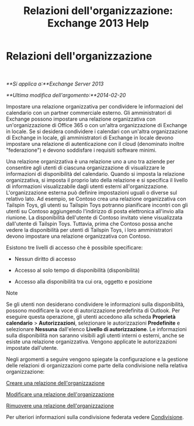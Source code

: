 ﻿---
title: "Relazioni dell'organizzazione: Exchange 2013 Help"
TOCTitle: Relazioni dell'organizzazione
ms:assetid: 4c48db61-3370-462b-a3f8-2a6311c6e4ee
ms:mtpsurl: https://technet.microsoft.com/it-it/library/JJ657445(v=EXCHG.150)
ms:contentKeyID: 50480552
ms.date: 05/22/2018
mtps_version: v=EXCHG.150
ms.translationtype: MT
---

# Relazioni dell'organizzazione

 

_**Si applica a:**Exchange Server 2013_

_**Ultima modifica dell'argomento:**2014-02-20_

Impostare una relazione organizzativa per condividere le informazioni del calendario con un partner commerciale esterno. Gli amministratori di Exchange possono impostare una relazione organizzativa con un'organizzazione di Office 365 o con un'altra organizzazione di Exchange in locale. Se si desidera condividere i calendari con un'altra organizzazione di Exchange in locale, gli amministratori di Exchange in locale devono impostare una relazione di autenticazione con il cloud (denominato inoltre "federazione") e devono soddisfare i requisiti software minimi.

Una relazione organizzativa è una relazione uno a uno tra aziende per consentire agli utenti di ciascuna organizzazione di visualizzare le informazioni di disponibilità del calendario. Quando si imposta la relazione organizzativa, si imposta il proprio lato della relazione e si specifica il livello di informazioni visualizzabile dagli utenti esterni all'organizzazione. L'organizzazione esterna può definire impostazioni uguali o diverse sul relativo lato. Ad esempio, se Contoso crea una relazione organizzativa con Tailspin Toys, gli utenti su Tailspin Toys potranno pianificare incontri con gli utenti su Contoso aggiungendo l'indirizzo di posta elettronica all'invio alla riunione. La disponibilità dell'utente di Contoso invitato viene visualizzata dall'utente di Tailspin Toys. Tuttavia, prima che Contoso possa anche vedere la disponibilità per utenti di Tailspin Toys, i loro amministratori devono impostare una relazione organizzativa con Contoso.

Esistono tre livelli di accesso che è possibile specificare:

  - Nessun diritto di accesso

  - Accesso al solo tempo di disponibilità (disponibilità)

  - Accesso alla disponibilità tra cui ora, oggetto e posizione


> [!NOTE]
> Se gli utenti non desiderano condividere le informazioni sulla disponibilità, possono modificare la voce di autorizzazione predefinita di Outlook. Per eseguire questa operazione, gli utenti accedono alla scheda <STRONG>Proprietà calendario</STRONG> &gt; <STRONG>Autorizzazioni</STRONG>, selezionare le autorizzazioni <STRONG>Predefinite</STRONG> e selezionare <STRONG>Nessuna</STRONG> dall'elenco <STRONG>Livello di autorizzazione</STRONG>. Le informazioni sulla disponibilità non saranno visibili agli utenti interni o esterni, anche se esiste una relazione organizzativa. Vengono applicate le autorizzazioni impostate dall'utente.



Negli argomenti a seguire vengono spiegate la configurazione e la gestione delle relazioni di organizzazioni come parte della condivisione nella relativa organizzazione:

[Creare una relazione dell'organizzazione](create-an-organization-relationship-exchange-2013-help.md)

[Modificare una relazione dell'organizzazione](modify-an-organization-relationship-exchange-2013-help.md)

[Rimuovere una relazione dell'organizzazione](remove-an-organization-relationship-exchange-2013-help.md)

Per ulteriori informazioni sulla condivisione federata vedere [Condivisione](sharing-exchange-2013-help.md).

